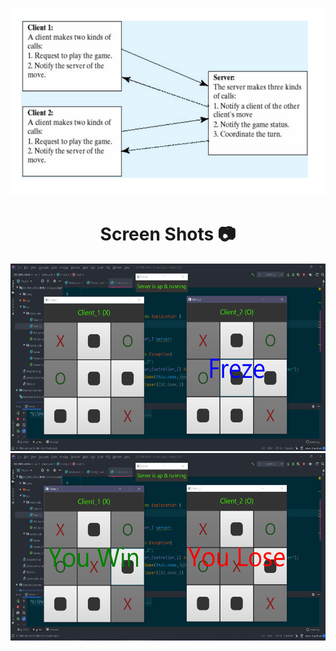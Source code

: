 <p align="center">
   <img width="600" height="300" src="./img/diagram.png">
<h1 align="center">Screen Shots 📷</h1>
<p align="center">
  <img width="600" height="300" src="./img/screen_shot_1.png">
   <img width="600" height="300" src="./img/screen_shot_2.png">
</p>
